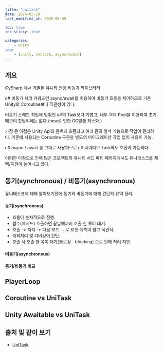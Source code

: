```yaml
---
title: "unitask"
date: 2024-05-28
last_modified_at: 2025-05-09

toc: true
toc_sticky: true

categories:
    - unity
tag:
    - [unity, unitask, async/await]
---
```


## 개요
CySharp 에서 개발된 유니티 전용 비동기 라이브러리

c# 비동기 처리 키워드인 async/await를 이용하여 비동기 흐름을 제어하므로 기존 Unity의 Coroutine보다 직관성이 있다.

비동기 스레드 작업에 맞춰진 c#의 Task보다 가볍고, 내부 객체 Pool을 이용하여 초기 메모리 할당외에는 없다.(new로 인한 GC발생 최소화.)

가장 큰 이점은 Unity Api와 완벽히 호환되고 여러 편의 헬퍼 기능으로 작업이 편리하다. 기존에 사용되는 Coroutine 구문을 별도의 마이그레이션 작업 없이 사용이 가능.

c# async / await 를 그대로 사용하므로 c# 네이티브 Task와도 호환이 가능하다.

이러한 이점으로 인해 많은 프로젝트와 유니티 서드 파티 패키지에서도 유니태스크를 채택/지원이 늘어나고 있다.

## 동기(synchronous) / 비동기(asynchronous)
유니태스크에 대해 알아보기전에 동기와 비동기에 대해 간단히 요약 정리.

#### 동기(synchronous)
* 흐름이 순차적으로 진행.
* 함수(메서드) 호출하면 끝날때까지 호출 한 쪽이 대기.
* 호출 -> 처리 -> 다음 코드 ... 로 흐름 예측이 쉽고 직관적.
* 예외처리 및 디버깅이 간단.
* 호출 시 호출 한 쪽이 대기(블로킹 - blocking) 으로 인해 처리 지연.

#### 비동기(asynchronous)
#### 동기/비동기 비교


## PlayerLoop
## Coroutine vs UniTask
## Unity Awaitable vs UniTask


## 출처 및 같이 보기
 - [UniTask](https://github.com/Cysharp/UniTask#getting-started)